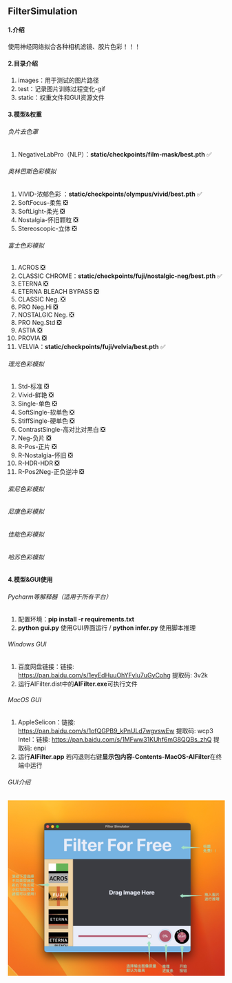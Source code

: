 ## FilterSimulation

#### 1.介绍
使用神经网络拟合各种相机滤镜、胶片色彩！！！

#### 2.目录介绍
1. images：用于测试的图片路径
2. test：记录图片训练过程变化-gif
3. static：权重文件和GUI资源文件

#### 3.模型&权重
###### 负片去色罩
1. NegativeLabPro（NLP）：**static/checkpoints/film-mask/best.pth** ✅️

###### 奥林巴斯色彩模拟
1. VIVID-浓郁色彩 ：**static/checkpoints/olympus/vivid/best.pth** ✅
2. SoftFocus-柔焦 ❎
3. ️SoftLight-柔光 ❎
4. Nostalgia-怀旧颗粒 ❎
5. Stereoscopic-立体 ❎

###### 富士色彩模拟
1. ACROS ❎
2. CLASSIC CHROME：**static/checkpoints/fuji/nostalgic-neg/best.pth** ✅
3. ETERNA ❎
4. ETERNA BLEACH BYPASS ❎
5. CLASSIC Neg. ❎
6. PRO Neg.Hi ❎
7. NOSTALGIC Neg. ❎
8. PRO Neg.Std ❎
9. ASTIA ❎
10. PROVIA ❎
11. VELVIA：**static/checkpoints/fuji/velvia/best.pth** ✅

###### 理光色彩模拟
1. Std-标准 ❎
2. Vivid-鲜艳 ❎
3. Single-单色 ❎
4. SoftSingle-软单色 ❎
5. StiffSingle-硬单色 ❎
6. ContrastSingle-高对比对黑白 ❎
7. Neg-负片 ❎
8. R-Pos-正片 ❎
9. R-Nostalgia-怀旧 ❎
10. R-HDR-HDR ❎
11. R-Pos2Neg-正负逆冲 ❎

###### 索尼色彩模拟

###### 尼康色彩模拟

###### 佳能色彩模拟

###### 哈苏色彩模拟

#### 4.模型&GUI使用
###### Pycharm等解释器（适用于所有平台）

1. 配置环境：**pip install -r requirements.txt**
2. **python gui.py** 使用GUI界面运行 / **python infer.py** 使用脚本推理

###### Windows GUI

1. 百度网盘链接：链接: https://pan.baidu.com/s/1eyEdHuuOhYFyIu7uGyCohg 提取码: 3v2k 
2. 运行AIFilter.dist中的**AIFilter.exe**可执行文件

###### MacOS GUI

1.  AppleSelicon：链接: https://pan.baidu.com/s/1ofQGPB9_kPnULd7wgvswEw 提取码: wcp3 
   Intel：链接: https://pan.baidu.com/s/1MFww31KUhf6mG8QQBs_zhQ 提取码: enpi 
2. 运行**AIFilter.app** 若闪退则右键**显示包内容-Contents-MacOS-AIFilter**在终端中运行

###### GUI介绍

![](comment.jpg)
